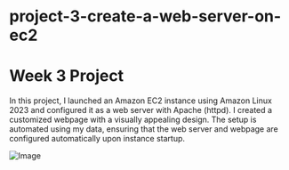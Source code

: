 # project-3-create-a-web-server-on-ec2

# Week 3 Project

In this project, I launched an Amazon EC2 instance using Amazon Linux 2023 and configured it as a web server with Apache (httpd). I created a customized webpage with a visually appealing design. The setup is automated using my data, ensuring that the web server and webpage are configured automatically upon instance startup.
 
![Image](https://github.com/user-attachments/assets/c14acdc6-0189-4fdc-b0a1-480492532167)
